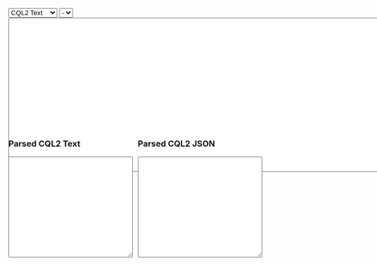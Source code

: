 <script src="https://ajax.googleapis.com/ajax/libs/jquery/3.7.1/jquery.min.js"></script>
<link href="https://cdnjs.cloudflare.com/ajax/libs/select2/4.0.13/css/select2.min.css" rel="stylesheet" />
<script src="https://cdnjs.cloudflare.com/ajax/libs/select2/4.0.13/js/select2.min.js"></script>

<style>

#cqlin-div {
    height: 200px;
    width: 100%;
    resize: vertical;
    margin-bottom: 0px;
    display: block;
    padding-bottom:0px;
}

.parsed-container {
    display: flex;
    justify-content: space-between;
    gap: 10px;
    margin-top: 0;
    padding-top:0;
}

.parsed-box {
    flex: 1; /* Make both parsed sections take equal space */
    display: flex;
    flex-direction: column;
}

.parsed-box textarea {
    width: 100%;
    height: 200px; /* Limit height */
    resize: vertical;
}

.select2-container {
    max-width: 100%; /* Makes it adapt to screen size */
    width: auto !important; /* Overrides any fixed width */
    min-width: 200px; /* Ensures it doesn’t get too small */
}

.select2-container--default .select2-selection--single {
    height: 34px !important; /* Keeps it aligned with the text input */
    font-size: 14px;
}

.select2-dropdown {
    min-width: 100% !important; /* Forces dropdown to match input */
    max-width: 600px; /* Prevents it from being too wide */
}

.select2-search__field {
    font-size: 14px !important;
    padding: 4px !important;
}

/* Media Queries to adjust for different screen sizes */
@media (max-width: 768px) {
    .select2-container {
        max-width: 90%; /* Takes most of the screen width on mobile */
    }
}

@media (max-width: 480px) {
    .select2-container {
        max-width: 100%; /* Full width on small screens */
    }
}
</style>

<script type="module">
  import init, { CQL2 } from '../pkg/cql2_wasm.js';

  await init();
  window.CQL2 = CQL2;
  $(document).ready(function(){
      console.log("Ready");
      console.log("window.cql2", window.CQL2);

      function fetchexamples(){
        fetch('../examples.json')
            .then(response => response.json())
            .then(data => {
                window.examples = data;
                console.log(window.examples);
                set_example_options(data);
                }
            )
            .catch(error => console.error('Error fetching examples json:', error));
      }

      function set_example_options(data){
        $.each(data, function(key, value){
            $('<option/>')
                .val(key)
                .text(value.name)
                .prop('title', value.description)
                .appendTo('#examples');
        });
      }

      function check(from_select=false){
        console.log('check', from_select);
          if (from_select == false){
            $("#examples").val(null).trigger('change');
            $("#example-description").text("");
          }
          let valid = false;
          let txt = "Invalid";
          let jsn = "Invalid";
          try {
              let val = $("#cqlin").val();
              console.log("cqlin val", val);
              let e = new window.CQL2(val);
              valid = e.is_valid();
              txt = e.to_text();
              jsn = e.to_json_pretty();
          } catch(error) {
              console.log(error);
          }

          console.log(valid, txt, jsn);
          $("#cql2text").val(txt).css({"background-color": valid ? "#90EE90" : "pink"});
          $("#cql2json").val(jsn).css({"background-color": valid ? "#90EE90" : "pink"});
      }

      $("#cqlin").on('input propertychange', function(){check(false);});


      function example_change(){
          let selectedOption = $('#examples').find(":selected");
          let val = selectedOption.val();
          if (val){

            let textorjson = $("#exampletype").find(":selected");
            let exampletype = textorjson.val();
            let sel = window.examples[val][exampletype];
            let description = selectedOption.attr("title"); // Get the description

            if (sel.startsWith("{")) {
                let j = JSON.parse(sel);
                sel = JSON.stringify(j, null, 2);
            }

            $("#cqlin").val(sel);
            $("#example-description").text("Current example description: " + description); // Set the description above the CQL input
            check(true);
          }
      };

      $("#examples").change(example_change);

      $("#exampletype").change(example_change);

      // Initialize Select2
      $('#examples').select2({
          placeholder: "Search or select an example...",
          allowClear: true,
          width: '100%'
      });

      fetchexamples();
      $("#examples").val('example32').trigger('change');
  });
</script>

<p id="example-description" style="font-weight: margin-bottom: 5px;"></p>

<select id="exampletype" class="searchable-dropdown" >
<option value='cql2_text'>CQL2 Text</option>
<option value='cql2_json'>CQL2 JSON</option>
</select>

<select id="examples" class="searchable-dropdown" >
<option value=''>-</option>

  </select>
  <div id="cqlin-div">
    <textarea id="cqlin" rows="20" cols="114"></textarea>
</div>
  <br/>
  <div class="parsed-container">
    <div class="parsed-box">
        <h3>Parsed CQL2 Text</h3>
        <textarea id="cql2text" rows="15" readonly></textarea>
    </div>
    <div class="parsed-box">
        <h3>Parsed CQL2 JSON</h3>
        <textarea id="cql2json" rows="15" readonly></textarea>
    </div>
</div>
